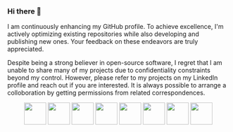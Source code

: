 ### Hi there 👋

<!--
**MSK0306/MSK0306** is a ✨ _special_ ✨ repository because its `README.md` (this file) appears on your GitHub profile.

Here are some ideas to get you started:

- 🔭 I’m currently working on ...
- 🌱 I’m currently learning ...
- 👯 I’m looking to collaborate on ...
- 🤔 I’m looking for help with ...
- 💬 Ask me about ...
- 📫 How to reach me: ...
- 😄 Pronouns: ...
- ⚡ Fun fact: ...
-->

I am continuously enhancing my GitHub profile.
To achieve excellence, I'm actively optimizing existing repositories while also developing and publishing new ones.
Your feedback on these endeavors are truly appreciated.

Despite being a strong believer in open-source software, I regret that I am unable to share many of my projects due to confidentiality constraints beyond my control. However, please refer to my projects on my LinkedIn profile and reach out if you are interested. It is always possible to arrange a colloboration by getting permissions from related correspondences.

<div align="center">
  <img src="https://cdn.jsdelivr.net/gh/devicons/devicon@latest/icons/matlab/matlab-original.svg" height="50" width="50"/>
  <img src="https://cdn.jsdelivr.net/gh/devicons/devicon@latest/icons/python/python-original.svg"  height="50" width="50"/>
  <img src="https://cdn.jsdelivr.net/gh/devicons/devicon@latest/icons/cplusplus/cplusplus-original.svg"  height="50" width="50"/>
  <img src="https://cdn.jsdelivr.net/gh/devicons/devicon@latest/icons/c/c-original.svg"  height="50" width="50"/>
  <img src="https://cdn.jsdelivr.net/gh/devicons/devicon@latest/icons/linux/linux-original.svg"  height="50" width="50"/>
  <img src="https://cdn.jsdelivr.net/gh/devicons/devicon@latest/icons/docker/docker-original.svg"  height="50" width="50"/>
  <img src="https://cdn.jsdelivr.net/gh/devicons/devicon@latest/icons/git/git-original.svg"  height="50" width="50"/>
  <img src="https://cdn.jsdelivr.net/gh/devicons/devicon@latest/icons/latex/latex-original.svg"  height="50" width="50"/>



</div>
